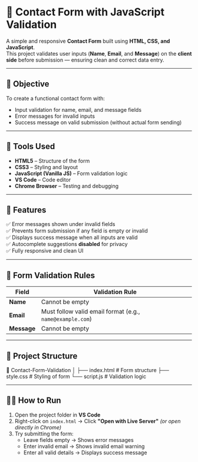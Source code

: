 # 📩 Contact Form with JavaScript Validation

A simple and responsive **Contact Form** built using **HTML, CSS, and JavaScript**.  
This project validates user inputs (**Name**, **Email**, and **Message**) on the **client side** before submission — ensuring clean and correct data entry.

---

## 🎯 Objective
To create a functional contact form with:
- Input validation for name, email, and message fields  
- Error messages for invalid inputs  
- Success message on valid submission (without actual form sending)

---

## 🧰 Tools Used
- **HTML5** – Structure of the form  
- **CSS3** – Styling and layout  
- **JavaScript (Vanilla JS)** – Form validation logic  
- **VS Code** – Code editor  
- **Chrome Browser** – Testing and debugging  

---

## 🧩 Features
✅ Error messages shown under invalid fields  
✅ Prevents form submission if any field is empty or invalid  
✅ Displays success message when all inputs are valid  
✅ Autocomplete suggestions **disabled** for privacy  
✅ Fully responsive and clean UI  

---

## 🧾 Form Validation Rules
| Field | Validation Rule |
|--------|----------------|
| **Name** | Cannot be empty |
| **Email** | Must follow valid email format (e.g., `name@example.com`) |
| **Message** | Cannot be empty |

---

## 🧱 Project Structure
📁 Contact-Form-Validation
│
├── index.html # Form structure
├── style.css # Styling of form
└── script.js # Validation logic


---

## 🧑‍💻 How to Run
1. Open the project folder in **VS Code**  
2. Right-click on `index.html` → Click **"Open with Live Server"** *(or open directly in Chrome)*  
3. Try submitting the form:
   - Leave fields empty → Shows error messages  
   - Enter invalid email → Shows invalid email warning  
   - Enter all valid details → Displays success message  

